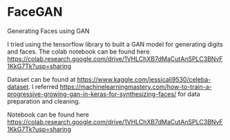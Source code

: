 # FaceGAN
Generating Faces using GAN

I tried using the tensorflow library to built a GAN model for generating digits and faces. The colab notebook can be found here https://colab.research.google.com/drive/1VHLChXB7dMaCutAnSPLC3BNvF1KkG7Tk?usp=sharing

Dataset can be found at https://www.kaggle.com/jessicali9530/celeba-dataset.
I referred https://machinelearningmastery.com/how-to-train-a-progressive-growing-gan-in-keras-for-synthesizing-faces/ for data preparation and cleaning.

Notebook can be found here https://colab.research.google.com/drive/1VHLChXB7dMaCutAnSPLC3BNvF1KkG7Tk?usp=sharing
